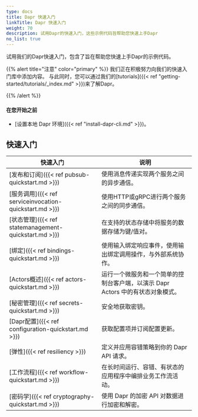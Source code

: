 ```yaml
---
type: docs
title: Dapr 快速入门
linkTitle: Dapr 快速入门
weight: 70
description: 试用Dapr的快速入门，这些示例代码旨帮助您快速上手Dapr
no_list: true
---
```


试用我们的Dapr快速入门，包含了旨在帮助您快速上手Dapr的示例代码。

{{% alert title="注意" color="primary" %}}
我们正在积极努力向我们的快速入门库中添加内容。 与此同时，您可以通过我们的[tutorials]({{< ref "getting-started/tutorials/_index.md" >}})来了解Dapr。

{{% /alert %}}

#### 在您开始之前

- [设置本地 Dapr 环境]({{< ref "install-dapr-cli.md" >}})。

## 快速入门

| 快速入门                                                                                                                       | 说明                                             |
| -------------------------------------------------------------------------------------------------------------------------- | ---------------------------------------------- |
| [发布和订阅]({{< ref pubsub-quickstart.md >}})           | 使用消息传递实现两个服务之间的异步通信。                           |
| [服务调用]({{< ref serviceinvocation-quickstart.md >}}) | 使用HTTP或gRPC进行两个服务之间的同步通信。                      |
| [状态管理]({{< ref statemanagement-quickstart.md >}})   | 在支持的状态存储中将服务的数据存储为键/值对。                        |
| [绑定]({{< ref bindings-quickstart.md >}})            | 使用输入绑定响应事件，使用输出绑定调用操作，与外部系统协作。                 |
| [Actors概述]({{< ref actors-quickstart.md >}})        | 运行一个微服务和一个简单的控制台客户端，以演示 Dapr Actors 中的有状态对象模式。 |
| [秘密管理]({{< ref secrets-quickstart.md >}})           | 安全地获取密钥。                                       |
| [Dapr配置]({{< ref configuration-quickstart.md >}})   | 获取配置项并订阅配置更新。                                  |
| [弹性]({{< ref resiliency >}})                        | 定义并应用容错策略到你的 Dapr API 请求。                      |
| [工作流程]({{< ref workflow-quickstart.md >}})          | 在长时间运行、容错、有状态的应用程序中编排业务工作流活动。                  |
| [密码学]({{< ref cryptography-quickstart.md >}})       | 使用 Dapr 的加密 API 对数据进行加密和解密。                    |
